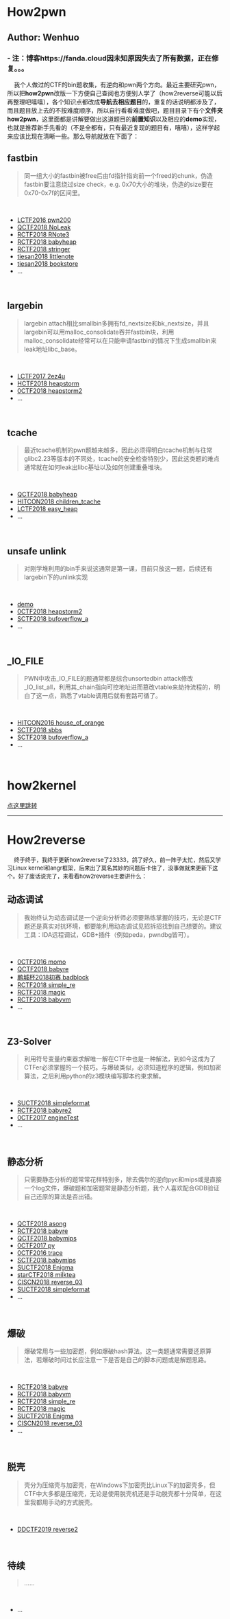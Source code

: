 # How2pwn
## Author: Wenhuo

### - 注：博客https://fanda.cloud因未知原因失去了所有数据，正在修复。。。
&nbsp;&nbsp;&nbsp;&nbsp;我个人做过的CTF的bin题收集，有逆向和pwn两个方向。最近主要研究pwn，所以把**how2pwn**改版一下方便自己查阅也方便别人学了（how2reverse可能以后再整理吧嘻嘻），各个知识点都改成**导航去相应题目**的，重复的话说明都涉及了，而且题目放上去的不按难度顺序，所以自行看看难度做吧，题目目录下有个**文件夹how2pwn**，这里面都是讲解要做出这道题目的**前置知识**以及相应的**demo**实现，也就是推荐新手先看的（不是全都有，只有最近复现的题目有，嘻嘻），这样学起来应该比现在清晰一些。那么导航就放在下面了：

## fastbin

> 同一组大小的fastbin被free后由fd指针指向前一个freed的chunk，伪造fastbin要注意绕过size check，e.g. 0x70大小的堆块，伪造的size要在0x70-0x7f的区间里。

</br>

- [LCTF2016 pwn200](https://github.com/fangdada/ctf/tree/master/how2pwn/house_of_spirit/lctf2016_pwn200)
- [QCTF2018 NoLeak](https://github.com/fangdada/ctf/tree/master/QCTF2018/NoLeak)
- [RCTF2018 RNote3](https://github.com/fangdada/ctf/tree/master/RCTF2018/RNote3)
- [RCTF2018 babyheap](https://github.com/fangdada/ctf/tree/master/RCTF2018/babyheap)
- [RCTF2018 stringer](https://github.com/fangdada/ctf/tree/master/RCTF2018/stringer)
- [tiesan2018 littlenote](https://github.com/fangdada/ctf/tree/master/tiesan2018/littlenote)
- [tiesan2018 bookstore](https://github.com/fangdada/ctf/tree/master/tiesan2018/bookstore)
- ...

</br>

## largebin

> largebin attach相比smallbin多拥有fd_nextsize和bk_nextsize，并且largebin可以用malloc_consolidate吞并fastbin块，利用malloc_consolidate经常可以在只能申请fastbin的情况下生成smallbin来leak地址libc_base。

</br>

- [LCTF2017 2ez4u](https://github.com/fangdada/ctf/tree/master/LCTF2017/largebin_2ez4u)
- [HCTF2018 heapstorm](https://github.com/fangdada/ctf/tree/master/HCTF2018/heapstorm)
- [0CTF2018 heapstorm2](https://github.com/fangdada/ctf/tree/master/0CTF2018/heapstorm2)
- ...

</br>


## tcache

> 最近tcache机制的pwn题越来越多，因此必须得明白tcache机制与往常glibc2.23等版本的不同处，tcache的安全检查特别少，因此这类题的难点通常就在如何leak出libc基址以及如何创建重叠堆块。

</br>

- [QCTF2018 babyheap](https://github.com/fangdada/ctf/tree/master/QCTF2018/babyheap)
- [HITCON2018 children_tcache](https://github.com/fangdada/ctf/tree/master/HITCON2018/child_tcache)
- [LCTF2018 easy_heap](https://github.com/fangdada/ctf/tree/master/LCTF2018/easyheap)
- ...

</br>

## unsafe unlink

> 对刚学堆利用的bin手来说这通常是第一课，目前只放这一题，后续还有largebin下的unlink实现

</br>

- [demo](https://github.com/fangdada/ctf/tree/master/how2pwn/unsafe_unlink)
- [0CTF2018 heapstorm2](https://github.com/fangdada/ctf/tree/master/0CTF2018/heapstorm2)
- [SCTF2018 bufoverflow\_a](https://github.com/fangdada/ctf/tree/master/SCTF2018/bufoverflow_a)
- ...

</br>


## _IO_FILE

> PWN中攻击\_IO\_FILE的题通常都是综合unsortedbin attack修改\_IO\_list\_all，利用其\_chain指向可控地址进而篡改vtable来劫持流程的，明白了这一点，熟悉了vtable调用后就有套路可循了。

</br>

- [HITCON2016 house\_of\_orange](https://github.com/fangdada/ctf/tree/master/how2pwn/house_of_orange/hitcon2016)
- [SCTF2018 sbbs](https://github.com/fangdada/ctf/tree/master/SCTF2018/sbbs)
- [SCTF2018 bufoverflow\_a](https://github.com/fangdada/ctf/tree/master/SCTF2018/bufoverflow_a)
- ...

</br>

# how2kernel
[点这里跳转](https://github.com/fangdada/kernelPWN)

***

# How2reverse

&nbsp;&nbsp;&nbsp;&nbsp;<font size=2>终于终于，我终于更新how2reverse了23333，鸽了好久，前一阵子太忙，然后又学习Linux kernel和angr框架，后来出了莫名其妙的问题后卡住了，没事做就来更新下这个。好了废话说完了，来看看how2reverse主要讲什么：</font></br>

## 动态调试

> 我始终认为动态调试是一个逆向分析师必须要熟练掌握的技巧，无论是CTF题还是真实对抗环境，都要能利用动态调试见招拆招找到自己想要的。建议工具：IDA远程调试，GDB+插件（例如peda，pwndbg皆可）。

</br>

- [0CTF2016 momo](https://fanda.cloud/2019/03/16/0ctf2016-momo/)
- [QCTF2018 babyre](https://fanda.cloud/2019/03/17/qctf2018-babyre/)
- [鹏城杯2018初赛 badblock](https://fanda.cloud/2019/03/17/%E9%B9%8F%E5%9F%8E%E6%9D%AF2018%E5%88%9D%E8%B5%9B-badblock/)
- [RCTF2018 simple_re](https://fanda.cloud/2019/03/17/rctf2018-simple_re/)
- [RCTF2018 magic](https://fanda.cloud/2019/03/17/rctf2018-magic/)
- [RCTF2018 babyvm](https://fanda.cloud/2019/03/17/rctf2018-babyvm/)
- ...

</br>

## Z3-Solver

> 利用符号变量约束器求解唯一解在CTF中也是一种解法，到如今这成为了CTFer必须掌握的一个技巧。与爆破类似，必须知道程序的逻辑，例如加密算法，之后利用python的z3模块编写脚本约束求解。

</br>

- [SUCTF2018 simpleformat](https://fanda.cloud/2019/03/17/suctf2018-simpleformat/)
- [RCTF2018 babyre2](https://fanda.cloud/2019/03/17/rctf2018-babyre2/)
- [0CTF2017 engineTest](https://fanda.cloud/2019/03/16/0ctf2017-enginetest/)
- ...

</br>


## 静态分析

> 只需要静态分析的题常常花样特别多，除去偶尔的逆向pyc和mips或是直接一个log文件，爆破题和加密题常是静态分析题，我个人喜欢配合GDB验证自己还原的算法是否出错。

</br>

- [QCTF2018 asong](https://fanda.cloud/2019/03/17/qctf2018-asong/)
- [RCTF2018 babyre](https://fanda.cloud/2019/03/17/rctf2018-babyre/)
- [QCTF2018 babymips](https://fanda.cloud/2019/03/17/qctf2018-babymips/)
- [0CTF2017 py](https://fanda.cloud/2019/03/17/0ctf2017-py/)
- [0CTF2016 trace](https://fanda.cloud/2019/03/16/0ctf2016-trace/)
- [SCTF2018 babymips](https://fanda.cloud/2019/03/17/sctf2018-babymips/)
- [SUCTF2018 Enigma](https://fanda.cloud/2019/03/17/suctf2018-enigma/)
- [starCTF2018 milktea](https://fanda.cloud/2019/03/17/starctf2018-milktea/)
- [CISCN2018 reverse_03](https://fanda.cloud/2019/03/17/ciscn2018-reverse_03/)
- [SUCTF2018 simpleformat](https://fanda.cloud/2019/03/17/suctf2018-simpleformat/)
- ...

</br>

## 爆破

> 爆破常用与一些加密题，例如爆破hash算法。这一类题通常需要还原算法，若爆破时间过长应注意一下是否是自己的脚本问题或是解题思路。

</br>

- [RCTF2018 babyre](https://fanda.cloud/2019/03/17/rctf2018-babyre/)
- [RCTF2018 babyvm](https://fanda.cloud/2019/03/17/rctf2018-babyvm/)
- [RCTF2018 simple_re](https://fanda.cloud/2019/03/17/rctf2018-simple_re/)
- [RCTF2018 magic](https://fanda.cloud/2019/03/17/rctf2018-magic/)
- [SUCTF2018 Enigma](https://fanda.cloud/2019/03/17/suctf2018-enigma/)
- [CISCN2018 reverse_03](https://fanda.cloud/2019/03/17/ciscn2018-reverse_03/)
- ...

</br>

## 脱壳

>壳分为压缩壳与加密壳，在Windows下加密壳比Linux下的加密壳多，但CTF中大多都是压缩壳，无论是使用脱壳机还是手动脱壳都十分简单，在这里我都用手动的方式脱壳。

</br>

- [DDCTF2019 reverse2](https://github.com/fangdada/ctf/tree/master/how2reverse/ddctf_reverse2)

</br>

## 待续

> …...

</br>

- ...

</br>
